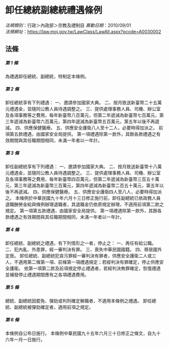 # 卸任總統副總統禮遇條例

*法規類別*：行政＞內政部＞宗教及禮制目
*異動日期*：2010/09/01  
*法規網址*：https://law.moj.gov.tw/LawClass/LawAll.aspx?pcode=A0030002



## 法條
##### 第 1 條
為禮遇卸任總統、副總統，特制定本條例。

##### 第 2 條
卸任總統享有下列禮遇：
一、邀請參加國家大典。
二、按月致送新臺幣二十五萬元禮遇金，並隨同公教人員待遇調整之。
三、提供處理事務人員、司機、辦公室及各項事務等之費用，每年新臺幣八百萬元，但第二年遞減為新臺幣七百萬元，第三年遞減為新臺幣六百萬元，第四年遞減為新臺幣五百萬元，第五年以後不再遞減。
四、供應保健醫療。
五、供應安全護衛八人至十二人，必要時得加派之。
前項第五款禮遇，由國家安全局提供。
第一項禮遇除第一款外，其餘各款禮遇之有效期間與其任職期間相同，未滿一年者以一年計。

##### 第 3 條
卸任副總統享有下列禮遇：
一、邀請參加國家大典。
二、按月致送新臺幣十八萬元禮遇金，並隨同公教人員待遇調整之。
三、提供處理事務人員、司機、辦公室及各項事務等之費用，每年新臺幣四百萬元，但第二年遞減為新臺幣三百五十萬元，第三年遞減為新臺幣三百萬元，第四年遞減為新臺幣二百五十萬元，第五年以後不再遞減。
四、供應保健醫療。
五、供應安全護衛四人至八人，必要時得加派之。
本條例於中華民國九十年六月十三日修正施行前，卸任副總統已依政務人員退職酬勞金給與條例辦理退職者，其退職金仍依原規定辦理，不適用前項第二款之規定。
第一項第五款禮遇，由國家安全局提供。
第一項禮遇除第一款外，其餘各款禮遇之有效期間與其任職期間相同，未滿一年者以一年計。

##### 第 4 條
卸任總統、副總統之禮遇，有下列情形之一者，停止之：
一、再任有給公職。
二、犯內亂、外患罪，經一審判決有罪。
三、喪失中華民國國籍。
四、移居國外定居。
卸任總統、副總統犯貪污罪經一審判決有罪者，供應安全護衛二人或三人，不適用第二條第一項、前條第一項禮遇規定；若經判決有罪確定，停止供應安全護衛。
依第一項第二款及前項規定停止禮遇者，若經判決無罪確定，恢復禮遇並補發停止禮遇期間應有之各項禮遇費用。

##### 第 5 條
總統、副總統因罷免、彈劾或判刑確定解職者，不適用本條例之禮遇。
卸任總統、副總統被彈劾確定者，適用前項之規定。

##### 第 6 條
本條例自公布日施行。
本條例中華民國九十五年六月三十日修正之條文，自九十六年一月一日施行。



